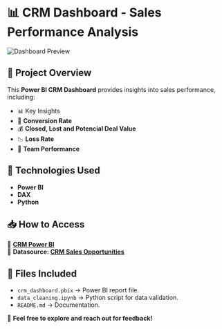 # 📊 CRM Dashboard - Sales Performance Analysis


![Dashboard Preview](https://github.com/user-attachments/assets/f2fdab3b-9f62-4692-aae4-0161d19a3532)

## 🔹 Project Overview
This **Power BI CRM Dashboard** provides insights into sales performance, including:
- 📊 Key Insights
- 🚀 **Conversion Rate**
- 💰 **Closed, Lost and Potencial Deal Value**
- 📉 **Loss Rate**
- 🎯 **Team Performance**

## 📌 Technologies Used
- **Power BI**
- **DAX**
- **Python**

## 📥 How to Access
🔗 **[CRM Power BI](https://app.powerbi.com/view?r=eyJrIjoiMjdhMWZkZWMtMTNlZC00NjRjLTlkODUtMzBmM2MwZWM1YjlhIiwidCI6ImQzN2I4ZDFkLWE0MDUtNDJmYy04ZDNiLTczZWY2NjZiMzU1NSJ9&pageName=eb9fe8bfd0edd36d387c)**  
🔗 **Datasource: [CRM Sales Opportunities](https://mavenanalytics.io/data-playground?order=date_added,desc)**

## 📎 Files Included
- `crm_dashboard.pbix` → Power BI report file.
- `data_cleaning.ipynb` → Python script for data validation.
- `README.md` → Documentation.

📢 **Feel free to explore and reach out for feedback!**
